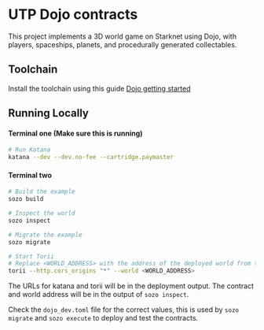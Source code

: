 # UTP Dojo contracts

This project implements a 3D world game on Starknet using Dojo, with players, spaceships, planets, and procedurally generated collectables.

## Toolchain

Install the toolchain using this guide [Dojo getting started](https://dojoengine.org/installation)

## Running Locally

#### Terminal one (Make sure this is running)

```bash
# Run Katana
katana --dev --dev.no-fee --cartridge.paymaster
```

#### Terminal two

```bash
# Build the example
sozo build

# Inspect the world
sozo inspect

# Migrate the example
sozo migrate

# Start Torii
# Replace <WORLD_ADDRESS> with the address of the deployed world from the previous step
torii --http.cors_origins "*" --world <WORLD_ADDRESS>
```

The URLs for katana and torii will be in the deployment output. The contract and world address will be in the output of `sozo inspect`.

Check the `dojo_dev.toml` file for the correct values, this is used by `sozo migrate` and `sozo execute` to deploy and test the contracts.

